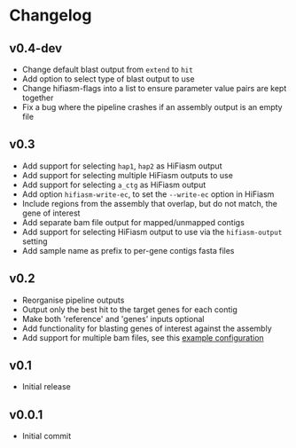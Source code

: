 Changelog
==========

<!--
Newest changes should be on top.

This document is user facing. Please word the changes in such a way
that users understand how the changes affect the new version.
-->

v0.4-dev
---------------------------
+ Change default blast output from `extend` to `hit`
+ Add option to select type of blast output to use
+ Change hifiasm-flags into a list to ensure parameter value pairs are kept
together
+ Fix a bug where the pipeline crashes if an assembly output is an empty file

v0.3
---------------------------
+ Add support for selecting `hap1`, `hap2` as HiFiasm output
+ Add support for selecting multiple HiFiasm outputs to use
+ Add support for selecting `a_ctg` as HiFiasm output
+ Add option `hifiasm-write-ec`, to set the `--write-ec` option in HiFiasm
+ Include regions from the assembly that overlap, but do not match, the gene of
interest
+ Add separate bam file output for mapped/unmapped contigs
+ Add support for selecting HiFiasm output to use via the `hifiasm-output`
setting
+ Add sample name as prefix to per-gene contigs fasta files

v0.2
---------------------------
+ Reorganise pipeline outputs
+ Output only the best hit to the target genes for each contig
+ Make both 'reference' and 'genes' inputs optional
+ Add functionality for blasting genes of interest against the assembly
+ Add support for multiple bam files, see this [example
configuration](https://github.com/Redmar-van-den-Berg/HiFi-assembly/blob/main/tests/pep/project_config_two_bamfiles.yml)

v0.1
---------------------------
+ Initial release

v0.0.1
---------------------------
+ Initial commit
